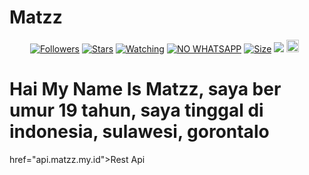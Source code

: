 # Matzz
<p align="center">
<a href="https://github.com/zeeoneofficial/followers"><img title="Followers" src="https://img.shields.io/github/followers/MATZZ10?color=red&style=flat-square"></a>
<a href="https://github.com/MatzzDev/my-rest-api/stargazers/"><img title="Stars" src="https://img.shields.io/github/stars/zeeoneofficial/my-rest-api?color=blue&style=flat-square"></a>
<a href="https://github.com/MATZZ10/my-rest-api/watchers"><img title="Watching" src="https://img.shields.io/github/watchers/MATZZ10/dock?label=Watchers&color=blue&style=flat-square"></a>
<a href="https://wa.me/0895337045700"><img title="NO WHATSAPP" src="https://badges.frapsoft.com/os/v2/open-source.svg?v=103"></a>
<a href="https://github.com/MATZZ10/Alway-retry/"><img title="Size" src="https://img.shields.io/github/repo-size/MATZZ10/Always-retry?style=flat-square&color=green"></a>
<a href="https://hits.seeyoufarm.com"><img src="https://hits.seeyoufarm.com/api/count/incr/badge.svg?url=https%3A%2F%2Fgithub.com%2Fzeeoneofficial%2FRest-my-rest-api&count_bg=%2379C83D&title_bg=%23555555&icon=probot.svg&icon_color=%2300FF6D&title=hits&edge_flat=false"/></a>
<a href="https://github.com/MATZZ10.png"><img height="20" src="https://img.shields.io/badge/Maintained%3F-yes-green.svg"></a>&nbsp;&nbsp;
</p>
<p align='center'>
    </p>

<h1>Hai My Name Is <b>Matzz</b>, saya ber umur 19 tahun, saya tinggal di indonesia, sulawesi, gorontalo</h1>

<a> href="api.matzz.my.id">Rest Api</a>
